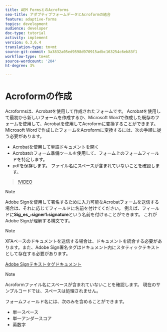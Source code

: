 ```yaml
---
title: AEM FormsとのAcroforms
seo-title: アダプティブフォームデータとAcroformの結合
feature: adaptive-forms
topics: development
audience: developer
doc-type: tutorial
activity: implement
version: 6.3,6.4
translation-type: tm+mt
source-git-commit: 3a3832a05ed9598d970915adbc163254c6eb83f1
workflow-type: tm+mt
source-wordcount: '204'
ht-degree: 3%

---
```



# Acroformの作成

Acroformsは、Acrobatを使用して作成されたフォームです。 Acrobatを使用して最初から新しいフォームを作成するか、Microsoft Wordで作成した既存のフォームを使用して、Acrobatを使用してAcroformに変換することができます。 Microsoft Wordで作成したフォームをAcroformに変換するには、次の手順に従う必要があります。

* Acrobatを使用して単語ドキュメントを開く
* Acrobatのフォーム準備ツールを使用して、フォーム上のフォームフィールドを特定します。
* pdfを保存します。 ファイル名にスペースが含まれていないことを確認します。


>[!VIDEO](https://video.tv.adobe.com/v/22575?quality=9&learn=on)

>[!NOTE]
>
>Adobe Signを使用して署名するために入力可能なAcrobatフォームを送信する場合は、それに応じてフィールドに名前を付けてください。 例えば、フィールドに&#x200B;**Sig_es_:signer1:signature**&#x200B;という名前を付けることができます。 これがAdobe Signが理解する構文です。

>[!NOTE]
>
>XFAベースのドキュメントを送信する場合は、ドキュメントを統合する必要があります。また、Adobe Sign署名タグはドキュメント内にスタティックテキストとして存在する必要があります。

[Adobe Signテキストタグドキュメント](https://helpx.adobe.com/jp/sign/using/text-tag.html)

>[!NOTE]
>
>Acroformファイル名にスペースが含まれていないことを確認します。 現在のサンプルコードでは、スペースは処理されません。
>
>フォームフィールド名には、次のみを含めることができます。
>
>* 単一スペース
>* 単一アンダースコア
>* 英数字

